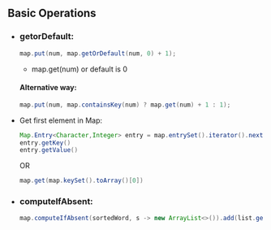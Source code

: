 ## Basic Operations
* ### getorDefault:
  ```java
  map.put(num, map.getOrDefault(num, 0) + 1);
  ```
  * map.get(num) or default is 0
  #### Alternative way:
  ```java
  map.put(num, map.containsKey(num) ? map.get(num) + 1 : 1);
  ```
* Get first element in Map:
  ```java
  Map.Entry<Character,Integer> entry = map.entrySet().iterator().next();
  entry.getKey()
  entry.getValue()
  ```
  OR
  ```java
  map.get(map.keySet().toArray()[0])
  ```
* ### computeIfAbsent: 
  ```java
  map.computeIfAbsent(sortedWord, s -> new ArrayList<>()).add(list.get(i));
  ```
